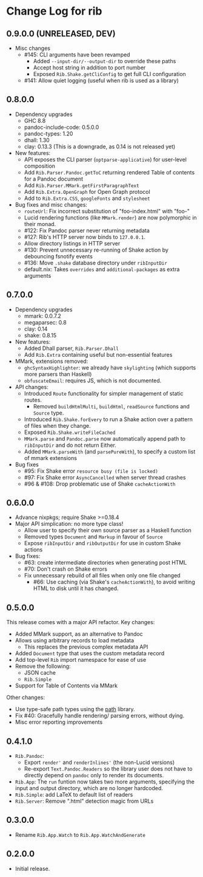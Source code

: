 # Change Log for rib

## 0.9.0.0 (UNRELEASED, DEV)

- Misc changes
  - #145: CLI arguments have been revamped
    - Added `--input-dir/--output-dir` to override these paths
    - Accept host string in addition to port number
    - Exposed `Rib.Shake.getCliConfig` to get full CLI configuration
  - #141: Allow quiet logging (useful when rib is used as a library)

## 0.8.0.0

- Dependency upgrades
  - GHC 8.8
  - pandoc-include-code: 0.5.0.0
  - pandoc-types: 1.20
  - dhall: 1.30
  - clay: 0.13.3 (This is a downgrade, as 0.14 is not released yet)
- New features:
  - API exposes the CLI parser (`optparse-applicative`) for user-level composition
  - Add `Rib.Parser.Pandoc.getToC` returning rendered Table of contents for a Pandoc document
  - Add `Rib.Parser.MMark.getFirstParagraphText`
  - Add `Rib.Extra.OpenGraph` for Open Graph protocol
  - Add to `Rib.Extra.CSS`, `googleFonts` and `stylesheet`
- Bug fixes and misc changes:
  - `routeUrl`: Fix incorrect substitution of "foo-index.html" with "foo-"
  - Lucid rendering functions (like `MMark.render`) are now polymorphic in their monad.
  - #122: Fix Pandoc parser never returning metadata
  - #127: Rib's HTTP server now binds to `127.0.0.1`.
  - Allow directory listings in HTTP server
  - #130: Prevent unnecessary re-running of Shake action by debouncing fsnotify events
  - #136: Move `.shake` database directory under `ribInputDir`
  - default.nix: Takes `overrides` and `additional-packages` as extra arguments

## 0.7.0.0

- Dependency upgrades
  - mmark: 0.0.7.2
  - megaparsec: 0.8
  - clay: 0.14
  - shake: 0.8.15
- New features:
  - Added Dhall parser, `Rib.Parser.Dhall`
  - Add `Rib.Extra` containing useful but non-essential features
- MMark, extensions removed:
  - `ghcSyntaxHighlighter`: we already have `skylighting` (which supports more parsers than Haskell)
  - `obfuscateEmail`: requires JS, which is not documented.
- API changes:
  - Introduced `Route` functionality for simpler management of static routes.
    - Removed `buildHtmlMulti`, `buildHtml`, `readSource` functions and `Source` type.
  - Introduced `Rib.Shake.forEvery` to run a Shake action over a pattern of files when they change.
  - Exposed `Rib.Shake.writeFileCached`
  - `MMark.parse` and `Pandoc.parse` now automatically append path to `ribInputDir` and do not return Either.
  - Added `MMark.parseWith` (and `parsePureWith`), to specify a custom list of mmark extensions
- Bug fixes
  - #95: Fix Shake error `resource busy (file is locked)`
  - #97: Fix Shake error `AsyncCancelled` when server thread crashes
  - #96 & #108: Drop problematic use of Shake `cacheActionWith`

## 0.6.0.0

- Advance nixpkgs; require Shake >=0.18.4
- Major API simplication: no more type class!
  - Allow user to specify their own source parser as a Haskell function
  - Removed types `Document` and `Markup` in favour of `Source`
  - Expose `ribInputDir` and `ribOutputDir` for use in custom Shake actions
- Bug fixes:
  - #63: create intermediate directories when generating post HTML
  - #70: Don't crash on Shake errors
  - Fix unnecessary rebuild of all files when only one file changed
    - #66: Use caching (via Shake's `cacheActionWith`), to avoid writing HTML to disk until it has changed.

## 0.5.0.0

This release comes with a major API refactor. Key changes:

- Added MMark support, as an alternative to Pandoc
- Allows using arbitrary records to load metadata
  - This replaces the previous complex metadata API
- Added `Document` type that uses the custom metadata record
- Add top-level `Rib` import namespace for ease of use
- Remove the following:
  - JSON cache
  - `Rib.Simple`
- Support for Table of Contents via MMark

Other changes:

- Use type-safe path types using the [path](http://hackage.haskell.org/package/path) library.
- Fix #40: Gracefully handle rendering/ parsing errors, without dying.
- Misc error reporting improvements

## 0.4.1.0

- `Rib.Pandoc`: 
  - Export `render'` and `renderInlines'` (the non-Lucid versions)
  - Re-export `Text.Pandoc.Readers` so the library user does not have to directly depend on `pandoc` only to render its documents.
- `Rib.App`: The `run` funtion now takes two more arguments, specifying the input and output directory, which are no longer hardcoded.
- `Rib.Simple`: add LaTeX to default list of readers
- `Rib.Server`: Remove ".html" detection magic from URLs

## 0.3.0.0

- Rename `Rib.App.Watch` to `Rib.App.WatchAndGenerate`

## 0.2.0.0

- Initial release.
